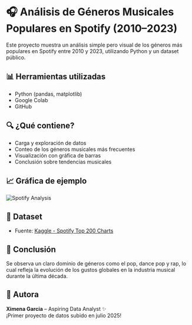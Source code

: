 # 🎧 Análisis de Géneros Musicales Populares en Spotify (2010–2023)

Este proyecto muestra un análisis simple pero visual de los géneros más populares en Spotify entre 2010 y 2023, utilizando Python y un dataset público.

## 📊 Herramientas utilizadas
- Python (pandas, matplotlib)
- Google Colab
- GitHub

## 🔍 ¿Qué contiene?
- Carga y exploración de datos
- Conteo de los géneros musicales más frecuentes
- Visualización con gráfica de barras
- Conclusión sobre tendencias musicales

## 📈 Gráfica de ejemplo

![Spotify Analysis](https://raw.githubusercontent.com/JaneGPT/proyectos/main/spotify_plot.png)

## 📁 Dataset
- Fuente: [Kaggle - Spotify Top 200 Charts](https://www.kaggle.com/datasets/sashankpillai/spotify-top-200-charts-2023)

## 🧠 Conclusión
Se observa un claro dominio de géneros como el pop, dance pop y rap, lo cual refleja la evolución de los gustos globales en la industria musical durante la última década.

## 🚀 Autora
**Ximena Garcia** – Aspiring Data Analyst ✨  
¡Primer proyecto de datos subido en julio 2025!
